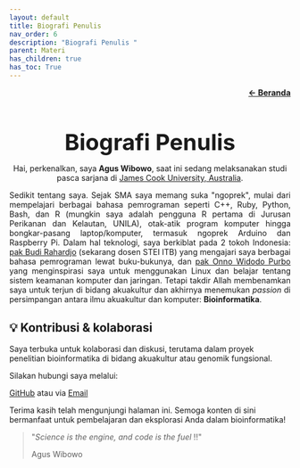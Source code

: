 ```yaml
---
layout: default
title: Biografi Penulis
nav_order: 6
description: "Biografi Penulis "
parent: Materi
has_children: true
has_toc: True
---
```


<p style="text-align: right; font-size: 0.9rem;">
  <a href="https://www.bowo.digital/" style="font-weight: bold;">← Beranda</a>
</p>

<h1 style="text-align: center; font-size: 2.5rem; font-weight: bold; margin-bottom: 0.5rem;">
  <a href="https://www.bowo.digital/docs/bio.html" style="text-decoration: none; color: inherit;">
    Biografi Penulis
  </a>
</h1>

<p style="text-align: center;">
  Hai, perkenalkan, saya <strong>Agus Wibowo</strong>, saat ini sedang melaksanakan studi pasca sarjana di 
  <a href="https://www.jcu.edu.au/">James Cook University, Australia</a>.
</p>

<p style="text-align: justify;">
  Sedikit tentang saya. Sejak SMA saya memang suka "ngoprek", mulai dari mempelajari berbagai bahasa pemrograman seperti C++, Ruby, Python, Bash, dan R (mungkin saya adalah pengguna R pertama di Jurusan Perikanan dan Kelautan, UNILA), otak-atik program komputer hingga bongkar-pasang laptop/komputer, termasuk ngoprek Arduino dan Raspberry Pi. Dalam hal teknologi, saya berkiblat pada 2 tokoh Indonesia: <a href="https://github.com/rahard">pak Budi Rahardjo</a> (sekarang dosen STEI ITB) yang mengajari saya berbagai bahasa pemrograman lewat buku-bukunya, dan <a href="https://onnocenter.or.id/">pak Onno Widodo Purbo</a> yang menginspirasi saya untuk menggunakan Linux dan belajar tentang sistem keamanan komputer dan jaringan. Tetapi takdir Allah membenamkan saya untuk terjun di bidang akuakultur dan akhirnya menemukan <em>passion</em> di persimpangan antara ilmu akuakultur dan komputer: <strong>Bioinformatika</strong>.
</p>

## 💡 Kontribusi & kolaborasi

Saya terbuka untuk kolaborasi dan diskusi, terutama dalam proyek penelitian bioinformatika di bidang akuakultur atau genomik fungsional.

Silakan hubungi saya melalui:

[GitHub](https://github.com/bowo1698/) atau via [Email](mailto:agus.wibowo@my.jcu.edu.au)

Terima kasih telah mengunjungi halaman ini. Semoga konten di sini bermanfaat untuk pembelajaran dan eksplorasi Anda dalam bioinformatika!

> "*Science is the engine, and code is the fuel* !!"
>
> Agus Wibowo